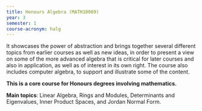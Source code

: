 ```yaml
---
title: Honours Algebra (MATH10069)
year: 3
semester: 1
course-acronym: halg
---
```


It showcases the power of abstraction and brings together several different topics from earlier courses as well as new ideas, in order to present a view on some of the more advanced algebra that is critical for later courses and also in application, as well as of interest in its own right. The course also includes computer algebra, to support and illustrate some of the content.

**This is a core course for Honours degrees involving mathematics.**

**Main topics**: Linear Algebra, Rings and Modules, Determinants and Eigenvalues, Inner Product Spaces, and Jordan Normal Form.